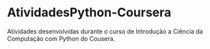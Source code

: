 # AtividadesPython-Coursera
Atividades desenvolvidas durante o curso de Introdução a Ciência da Computação com Python do Cousera. 
